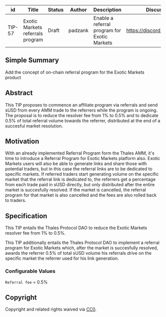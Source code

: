 | id | Title | Status | Author | Description | Discussions to | Created |
| ----------- | ----------- | ----------- | ----------- | ----------- | ----------- | ----------- |
| TIP-57 |  Exotic Markets referrals program | Draft | padzank | Enable a referral program for Exotic Markets | https://discord.gg/rPpPcMXSeU | 2022-06-14
 
 
## Simple Summary

Add the concept of on-chain referral program for the Exotic Markets product
 
## Abstract
 
This TIP proposes to commence an affiliate program via referrals and send sUSD from every AMM trade to the referrers while the program is ongoing. The proposal is to reduce the resolver fee from 1% to 0.5% and to dedicate 0.5% of total referral volume towards the referrer, distributed at the end of a succesful market resolution.
 
## Motivation
 
With an already implemented Referral Program form the Thales AMM, it's time to introduce a Referral Program for Exotic Markets platform also.
Exotic Markets users will also be able to generate links and share those with potential traders, but in this case the referral links are to be dedicated to specific markets. If referred traders start generating volume on the specific market that the referral link is dedicated to, the referrers get a percentage from each trade paid in sUSD directly, but only distributed after the entire market is succesfully resolved. If the market is cancelled, the referral program for that market is also cancelled and the fees are also rolled back to traders.
 
## Specification
 
This TIP entails the Thales Protocol DAO to reduce the Exotic Markets resolver fee from 1% to 0.5%.
 
This TIP additionally entails the Thales Protocol DAO to implement a referral program for Exotic Markets which, after the market is succesfully resolved, awards the referrer 0.5% of total sUSD volume his referrals drive on the specific market the referrer used for his link generation.
 
### Configurable Values
 
`Referral fee` = 0.5%
 
## Copyright
Copyright and related rights waived via [CC0](https://creativecommons.org/publicdomain/zero/1.0/).